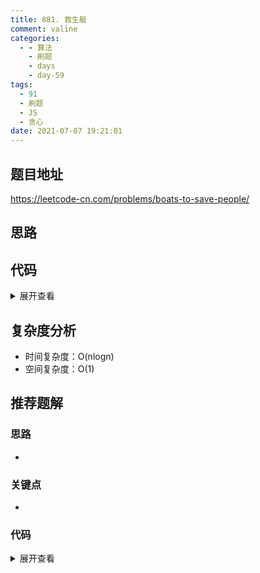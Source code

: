 ```yaml
---
title: 881. 救生艇
comment: valine
categories:
  - - 算法
    - 刷题
    - days
    - day-59
tags:
  - 91
  - 刷题
  - JS
  - 贪心
date: 2021-07-07 19:21:01
---
```


## 题目地址
https://leetcode-cn.com/problems/boats-to-save-people/
## 思路

## 代码

<details>
    <summary>展开查看</summary>

```js
/**
 * @param {number[]} people
 * @param {number} limit
 * @return {number}
 */
var numRescueBoats = function(people, limit) {
    const len = people.length;
    people = people.sort((a,b)=>a-b);
    let count = 0,right =len-1,left =0;
    while(left<=right){
        if(people[left]+people[right]<=limit)left++;
        right--
        count++
    }
    return count
};
```

</details>

## 复杂度分析
- 时间复杂度：O(nlogn)
- 空间复杂度：O(1)

## 推荐题解

### 思路

-

### 关键点

-

### 代码

<details>
    <summary>展开查看</summary>

```js

```

</details>
